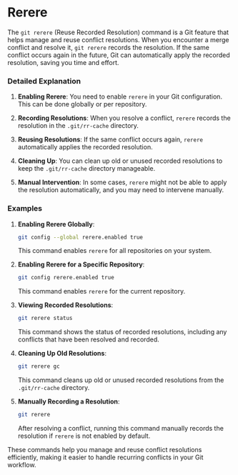 # Rerere

The `git rerere` (Reuse Recorded Resolution) command is a Git feature that helps manage and reuse conflict resolutions. When you encounter a merge conflict and resolve it, `git rerere` records the resolution. If the same conflict occurs again in the future, Git can automatically apply the recorded resolution, saving you time and effort.

### Detailed Explanation

1. **Enabling Rerere**: You need to enable `rerere` in your Git configuration. This can be done globally or per repository.

2. **Recording Resolutions**: When you resolve a conflict, `rerere` records the resolution in the `.git/rr-cache` directory.

3. **Reusing Resolutions**: If the same conflict occurs again, `rerere` automatically applies the recorded resolution.

4. **Cleaning Up**: You can clean up old or unused recorded resolutions to keep the `.git/rr-cache` directory manageable.

5. **Manual Intervention**: In some cases, `rerere` might not be able to apply the resolution automatically, and you may need to intervene manually.

### Examples

1. **Enabling Rerere Globally**:
   ```sh
   git config --global rerere.enabled true
   ```
   This command enables `rerere` for all repositories on your system.

2. **Enabling Rerere for a Specific Repository**:
   ```sh
   git config rerere.enabled true
   ```
   This command enables `rerere` for the current repository.

3. **Viewing Recorded Resolutions**:
   ```sh
   git rerere status
   ```
   This command shows the status of recorded resolutions, including any conflicts that have been resolved and recorded.

4. **Cleaning Up Old Resolutions**:
   ```sh
   git rerere gc
   ```
   This command cleans up old or unused recorded resolutions from the `.git/rr-cache` directory.

5. **Manually Recording a Resolution**:
   ```sh
   git rerere
   ```
   After resolving a conflict, running this command manually records the resolution if `rerere` is not enabled by default.

These commands help you manage and reuse conflict resolutions efficiently, making it easier to handle recurring conflicts in your Git workflow.